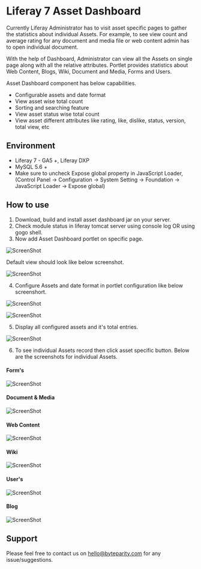 # Liferay 7 Asset Dashboard

Currently Liferay Administrator has to visit asset specific pages to gather the statistics about individual Assets. For example, to see view count and average rating for any document and media file or web content admin has to open individual document. 

With the help of Dashboard, Administrator can view all the Assets on single page along with all the relative attributes. Portlet provides statistics about Web Content, Blogs, Wiki, Document and Media, Forms and Users.

Asset Dashboard component has below capabilities.
*	Configurable assets and date format
*	View asset wise total count
*	Sorting and searching feature
*	View asset status wise total count  
*	View asset different attributes like rating, like, dislike, status, version, total view, etc

## Environment

* Liferay 7 - GA5 +, Liferay DXP
* MySQL 5.6 +
* Make sure to uncheck Expose global property in JavaScript Loader, (Control Panel -> Configuration -> System Setting -> Foundation -> JavaScript Loader -> Expose global)

## How to use

1. Download, build and install asset dashboard jar on your server.
2. Check module status in liferay tomcat server using console log OR using gogo shell.
3. Now add Asset Dashboard portlet on specific page.


![ScreenShot](https://user-images.githubusercontent.com/24852574/39107818-60ff4bdc-46e2-11e8-8c16-10664c9bafd5.png)


Default view should look like below screenshot.


![ScreenShot](https://user-images.githubusercontent.com/24852574/39044365-8db5daba-44ad-11e8-9f13-a5aadca1be6f.png)

4.  Configure Assets and date format in portlet configuration like below screenshort.


![ScreenShot](https://user-images.githubusercontent.com/24852574/39044658-76db1818-44ae-11e8-969f-e426fc160be9.png)

![ScreenShot](https://user-images.githubusercontent.com/24852574/39044731-a92248dc-44ae-11e8-9c22-5c6146012156.png)

    
5. Display all configured assets and it's total entries.


![ScreenShot](https://user-images.githubusercontent.com/24852574/39044984-4f2d9592-44af-11e8-9ce3-24aeee81200b.png)


6. To see individual Assets record then click asset specific button. Below are the screenshots for individual Assets.


#### Form's ####
![ScreenShot](https://user-images.githubusercontent.com/24852574/39045452-9976ff3e-44b0-11e8-920b-90aa694e7861.png)


#### Document & Media ####
![ScreenShot](https://user-images.githubusercontent.com/24852574/39045598-ecf44cde-44b0-11e8-8f00-4a8315591f46.png)


#### Web Content ####
![ScreenShot](https://user-images.githubusercontent.com/24852574/39045636-0af297ae-44b1-11e8-9309-cf7c5b73ee7a.png)


#### Wiki ####
![ScreenShot](https://user-images.githubusercontent.com/24852574/39045677-1fef2528-44b1-11e8-9fb4-fe64e4f04c91.png)


#### User's ####
![ScreenShot](https://user-images.githubusercontent.com/24852574/39045728-516602b6-44b1-11e8-9b4b-51135f0386e2.png)


#### Blog ####
![ScreenShot](https://user-images.githubusercontent.com/24852574/39045757-7471dbae-44b1-11e8-846a-5cdb999b12ca.png)






## Support
   Please feel free to contact us on hello@byteparity.com for any issue/suggestions.
